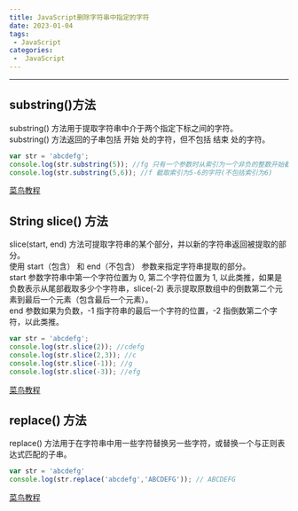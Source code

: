 ```yaml
---
title: JavaScript删除字符串中指定的字符
date: 2023-01-04
tags:
 - JavaScript
categories:
 -  JavaScript
---
```

---
substring()方法
---
substring() 方法用于提取字符串中介于两个指定下标之间的字符。<br>
substring() 方法返回的子串包括 开始 处的字符，但不包括 结束 处的字符。
```js
var str = 'abcdefg';
console.log(str.substring(5)); //fg 只有一个参数时从索引为一个非负的整数开始截取字符
console.log(str.substring(5,6)); //f 截取索引为5-6的字符(不包括索引为6)
```
[菜鸟教程](https://www.runoob.com/jsref/jsref-substring.html)

String slice() 方法
---
slice(start, end) 方法可提取字符串的某个部分，并以新的字符串返回被提取的部分。<br>
使用 start（包含） 和 end（不包含） 参数来指定字符串提取的部分。<br>
start 参数字符串中第一个字符位置为 0, 第二个字符位置为 1, 以此类推，如果是负数表示从尾部截取多少个字符串，slice(-2) 表示提取原数组中的倒数第二个元素到最后一个元素（包含最后一个元素）。<br>
end 参数如果为负数，-1 指字符串的最后一个字符的位置，-2 指倒数第二个字符，以此类推。
```js
var str = 'abcdefg';
console.log(str.slice(2)); //cdefg
console.log(str.slice(2,3)); //c
console.log(str.slice(-1)); //g
console.log(str.slice(-3)); //efg
```
[菜鸟教程](https://www.runoob.com/jsref/jsref-slice-string.html)

replace() 方法
---
replace() 方法用于在字符串中用一些字符替换另一些字符，或替换一个与正则表达式匹配的子串。
```js
var str = 'abcdefg'
console.log(str.replace('abcdefg','ABCDEFG')); // ABCDEFG
```
[菜鸟教程](https://www.runoob.com/jsref/jsref-replace.html)